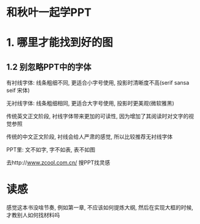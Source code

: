 # 和秋叶一起学PPT

# 1. 哪里才能找到好的图

## 1.2 别忽略PPT中的字体

有衬线字体: 线条粗细不同, 更适合小字号使用, 投影时清晰度不高(serif sansa seif 宋体)

无衬线字体: 线条粗细相同, 更适合大字号使用, 投影时更美观(微软雅黑)

传统英文正文阶段, 衬线字体带来更加的可读性, 因为增加了其阅读时对文字的视觉参照

传统的中文正文阶段, 衬线会给人严肃的感觉, 所以比较推荐无衬线字体

PPT里: 文不如字, 字不如表, 表不如图

去http://www.zcool.com.cn/ 搜PPT找灵感

# 读感

感觉这本书没啥节奏, 例如第一章, 不应该如何提炼大纲, 然后在实现大框的时候, 才教别人如何找材料吗 